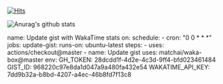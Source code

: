 [![Hits](https://hits.seeyoufarm.com/api/count/incr/badge.svg?url=https%3A%2F%2Fgithub.com%2Fyeo11200&count_bg=%2379C83D&title_bg=%23555555&icon=&icon_color=%23E7E7E7&title=hits&edge_flat=false)](https://hits.seeyoufarm.com)
  
![Anurag's github stats](https://github-readme-stats.vercel.app/api?username=yeo11200&show_icons=true&theme=radical)

name: Update gist with WakaTime stats
on:
  schedule:
    - cron: "0 0 * * *"
jobs:
  update-gist:
    runs-on: ubuntu-latest
    steps:
      - uses: actions/checkout@master
      - name: Update gist
        uses: matchai/waka-box@master
        env:
          GH_TOKEN: 28dcdd1f-4d2e-4c3d-9ff4-bfd023461484
          GIST_ID: 968220c97e8da1d047a9a480fa432e54
          WAKATIME_API_KEY: 7dd9b32a-b8bd-4207-a4ec-46b8fd7f13c8
